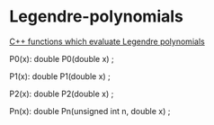 Legendre-polynomials
====================

<a href="http://www.storage-b.com/math-numerical-analysis/18">C++ functions which evaluate Legendre polynomials</a>

P0(x):
  double P0(double x) ;

P1(x):
  double P1(double x) ;

P2(x):
  double P2(double x) ;

Pn(x):
  double Pn(unsigned int n, double x) ;
